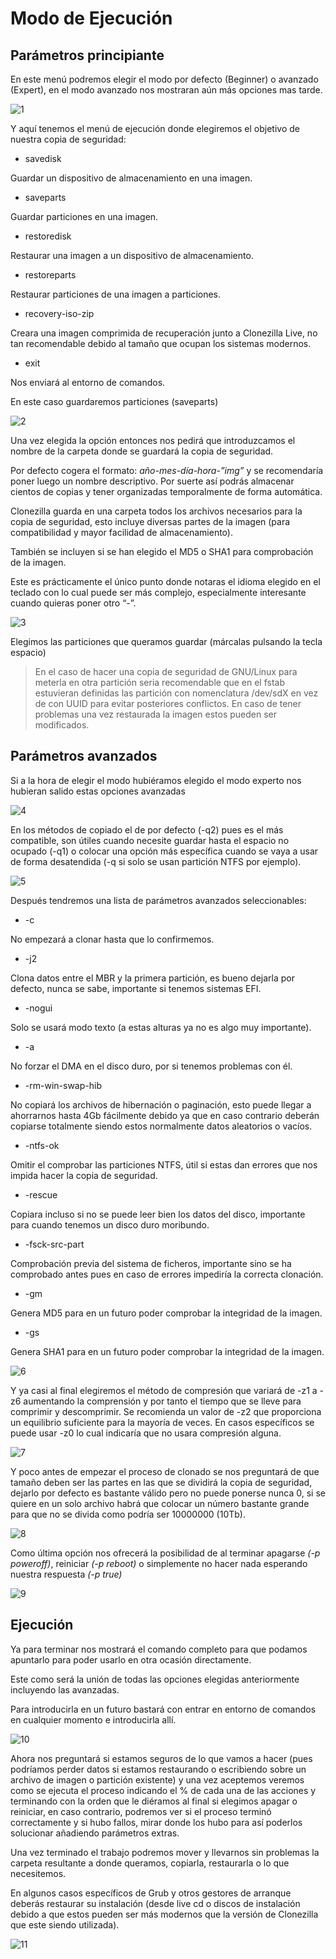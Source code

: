# Modo de Ejecución

## Parámetros principiante

En este menú podremos elegir el modo por defecto (Beginner) o avanzado (Expert), en el modo avanzado nos mostraran aún más opciones mas tarde.

![1](./img/img_experto/1.png)

Y aquí tenemos el menú de ejecución donde elegiremos el objetivo de nuestra copia de seguridad:
* savedisk

Guardar un dispositivo de almacenamiento en una imagen.
* saveparts

Guardar particiones en una imagen.
* restoredisk

Restaurar una imagen a un dispositivo de almacenamiento.
* restoreparts

Restaurar particiones de una imagen a particiones.
* recovery-iso-zip

Creara una imagen comprimida de recuperación junto a Clonezilla Live, no tan recomendable debido al tamaño que ocupan los sistemas modernos.
* exit

Nos enviará al entorno de comandos.

En este caso guardaremos particiones (saveparts)


![2](./img/img_experto/2.png)

Una vez elegida la opción entonces nos pedirá que introduzcamos el nombre de la carpeta donde se guardará la copia de seguridad.

Por defecto cogera el formato: *año-mes-día-hora-”img”* y se recomendaría poner luego un nombre descriptivo. Por suerte así podrás almacenar cientos de copias y tener organizadas temporalmente de forma automática.

Clonezilla guarda en una carpeta todos los archivos necesarios para la copia de seguridad, esto incluye diversas partes de la imagen (para compatibilidad y mayor facilidad de almacenamiento).

También se incluyen si se han elegido el MD5 o SHA1 para comprobación de la imagen.

Este es prácticamente el único punto donde notaras el idioma elegido en el teclado con lo cual puede ser más complejo, especialmente interesante cuando quieras poner otro “-”. 


![3](./img/img_experto/3.png)

Elegimos las particiones que queramos guardar (márcalas pulsando la tecla espacio)

>En el caso de hacer una copia de seguridad de GNU/Linux para meterla en otra partición seria recomendable que en el fstab estuvieran definidas las partición con nomenclatura /dev/sdX en vez de con UUID para evitar posteriores conflictos. En caso de tener problemas una vez restaurada la imagen estos pueden ser modificados.

## Parámetros avanzados
Si a la hora de elegir el modo hubiéramos elegido el modo experto nos hubieran salido estas opciones avanzadas


![4](./img/img_experto/4.png)

En los métodos de copiado el de por defecto (-q2) pues es el más compatible, son útiles cuando necesite guardar hasta el espacio no ocupado (-q1) o colocar una opción más específica cuando se vaya a usar de forma desatendida (-q si solo se usan partición NTFS por ejemplo).

![5](./img/img_experto/5.png)

Después tendremos una lista de parámetros avanzados seleccionables:
* -c

No empezará a clonar hasta que lo confirmemos.
* -j2

Clona datos entre el MBR y la primera partición, es bueno dejarla por defecto, nunca se sabe, importante si tenemos sistemas EFI.
* -nogui

Solo se usará modo texto (a estas alturas ya no es algo muy importante).

* -a

No forzar el DMA en el disco duro, por si tenemos problemas con él.
* -rm-win-swap-hib

No copiará los archivos de hibernación o paginación, esto puede llegar a ahorrarnos hasta 4Gb fácilmente debido ya que en caso contrario deberán copiarse totalmente siendo estos normalmente datos aleatorios o vacíos.
* -ntfs-ok

Omitir el comprobar las particiones NTFS, útil si estas dan errores que nos impida hacer la copia de seguridad.
* -rescue

Copiara incluso si no se puede leer bien los datos del disco, importante para cuando tenemos un disco duro moribundo.
* -fsck-src-part

Comprobación previa del sistema de ficheros, importante sino se ha comprobado antes pues en caso de errores impediría la correcta clonación.
* -gm

Genera MD5 para en un futuro poder comprobar la integridad de la imagen.
* -gs

Genera SHA1 para en un futuro poder comprobar la integridad de la imagen.



![6](./img/img_experto/6.png)

Y ya casi al final elegiremos el método de compresión que variará de -z1 a -z6 aumentando la comprensión y por tanto el tiempo que se lleve para comprimir y descomprimir. Se recomienda un valor de -z2 que proporciona un equilibrio suficiente para la mayoría de veces. En casos específicos se puede usar -z0 lo cual indicaría que no usara compresión alguna.


![7](./img/img_experto/7.png)

Y poco antes de empezar el proceso de clonado se nos preguntará de que tamaño deben ser las partes en las que se dividirá la copia de seguridad, dejarlo por defecto es bastante válido pero no puede ponerse nunca 0, si se quiere en un solo archivo habrá que colocar un número bastante grande para que no se divida como podría ser 10000000 (10Tb).


![8](./img/img_experto/8.png)

Como última opción nos ofrecerá la posibilidad de al terminar apagarse *(-p poweroff)*, reiniciar *(-p reboot)* o simplemente no hacer nada esperando nuestra respuesta *(-p true)*

![9](./img/img_experto/9.png)


## Ejecución 

Ya para terminar nos mostrará el comando completo para que podamos apuntarlo para poder usarlo en otra ocasión directamente.

Este como será la unión de todas las opciones elegidas anteriormente incluyendo las avanzadas.

Para introducirla en un futuro bastará con entrar en entorno de comandos en cualquier momento e introducirla allí.


![10](./img/img_experto/10.png)


Ahora nos preguntará si estamos seguros de lo que vamos a hacer (pues podríamos perder datos si estamos restaurando o escribiendo sobre un archivo de imagen o partición existente) y una vez aceptemos veremos como se ejecuta el proceso indicando el % de cada una de las acciones y terminando con la orden que le diéramos al final si elegimos apagar o reiniciar, en caso contrario, podremos ver si el proceso terminó correctamente y si hubo fallos, mirar donde los hubo para así poderlos solucionar añadiendo parámetros extras.

Una vez terminado el trabajo podremos mover y llevarnos sin problemas la carpeta resultante a donde queramos, copiarla, restaurarla o lo que necesitemos.	

En algunos casos específicos de Grub y otros gestores de arranque deberás restaurar su instalación (desde live cd o discos de instalación debido a que estos pueden ser más modernos que la versión de Clonezilla que este siendo utilizada).

![11](./img/img_experto/11.png)